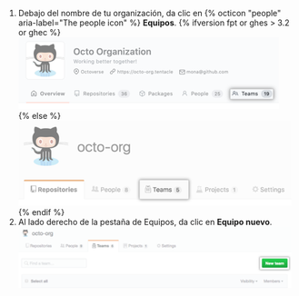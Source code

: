 1. Debajo del nombre de tu organización, da clic en
{% octicon "people" aria-label="The people icon" %} **Equipos**.
  {% ifversion fpt or ghes > 3.2 or ghec %}
  ![Pestaña de equipos](/assets/images/help/organizations/organization-teams-tab-with-overview.png)
  {% else %}
  ![Pestaña de equipos](/assets/images/help/organizations/organization-teams-tab.png)
  {% endif %}
1. Al lado derecho de la pestaña de Equipos, da clic en **Equipo nuevo**. ![Botón de equipo nuevo](/assets/images/help/teams/new-team-button.png)
